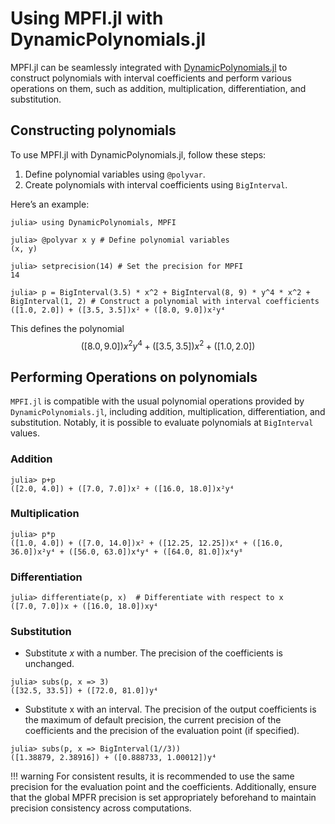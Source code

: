 # Using MPFI.jl with DynamicPolynomials.jl

MPFI.jl can be seamlessly integrated with [DynamicPolynomials.jl](https://github.com/JuliaAlgebra/DynamicPolynomials.jl) to construct polynomials with interval coefficients and perform various operations on them, such as addition, multiplication, differentiation, and substitution.

## Constructing polynomials

To use MPFI.jl with DynamicPolynomials.jl, follow these steps:

1. Define polynomial variables using `@polyvar`.
2. Create polynomials with interval coefficients using `BigInterval`.

Here’s an example:

```julia-repl
julia> using DynamicPolynomials, MPFI

julia> @polyvar x y # Define polynomial variables
(x, y)

julia> setprecision(14) # Set the precision for MPFI
14

julia> p = BigInterval(3.5) * x^2 + BigInterval(8, 9) * y^4 * x^2 + BigInterval(1, 2) # Construct a polynomial with interval coefficients
([1.0, 2.0]) + ([3.5, 3.5])x² + ([8.0, 9.0])x²y⁴
```
This defines the polynomial 
$$ ([8.0, 9.0])x^2y^4 + ([3.5, 3.5])x^2 + ([1.0, 2.0]) $$
## Performing Operations on polynomials
`MPFI.jl` is compatible with the usual polynomial operations provided by `DynamicPolynomials.jl`, including addition, multiplication, differentiation, and substitution. Notably, it is possible to evaluate polynomials at `BigInterval` values.

### **Addition**  
```julia-repl
julia> p+p
([2.0, 4.0]) + ([7.0, 7.0])x² + ([16.0, 18.0])x²y⁴
```

### **Multiplication**  
```julia-repl
julia> p*p
([1.0, 4.0]) + ([7.0, 14.0])x² + ([12.25, 12.25])x⁴ + ([16.0, 36.0])x²y⁴ + ([56.0, 63.0])x⁴y⁴ + ([64.0, 81.0])x⁴y⁸
```


### **Differentiation**  
```julia-repl
julia> differentiate(p, x)  # Differentiate with respect to x
([7.0, 7.0])x + ([16.0, 18.0])xy⁴
```


### **Substitution**  
- Substitute $x$ with a number. The precision of the coefficients is unchanged.
```julia-repl
julia> subs(p, x => 3) 
([32.5, 33.5]) + ([72.0, 81.0])y⁴
```

- Substitute x with an interval. The precision of the output coefficients is the maximum of default precision, the current precision of the coefficients and the precision of the evaluation point (if specified). 

```julia-repl
julia> subs(p, x => BigInterval(1//3)) 
([1.38879, 2.38916]) + ([0.888733, 1.00012])y⁴
```

!!! warning 
    For consistent results, it is recommended to use the same precision for the evaluation point and the coefficients. Additionally, ensure that the global MPFR precision is set appropriately beforehand to maintain precision consistency across computations.




